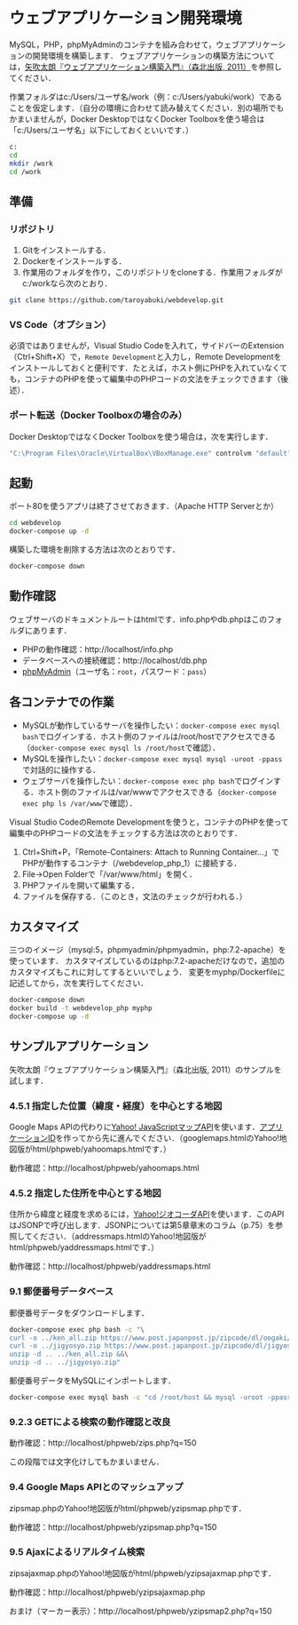 # ウェブアプリケーション開発環境

MySQL，PHP，phpMyAdminのコンテナを組み合わせて，ウェブアプリケーションの開発環境を構築します．
ウェブアプリケーションの構築方法については，[矢吹太朗『ウェブアプリケーション構築入門』（森北出版, 2011）](https://github.com/taroyabuki/webbook2)を参照してください．

作業フォルダはc:/Users/ユーザ名/work（例：c:/Users/yabuki/work）であることを仮定します．（自分の環境に合わせて読み替えてください．別の場所でもかまいませんが，Docker DesktopではなくDocker Toolboxを使う場合は「c:/Users/ユーザ名」以下にしておくといいです．）

```bash
c:
cd
mkdir /work
cd /work
```

## 準備

### リポジトリ

1. Gitをインストールする．
1. Dockerをインストールする．
1. 作業用のフォルダを作り，このリポジトリをcloneする．作業用フォルダがc:/workなら次のとおり．

```bash
git clone https://github.com/taroyabuki/webdevelop.git
```

### VS Code（オプション）

必須ではありませんが，Visual Studio Codeを入れて，サイドバーのExtension（Ctrl+Shift+X）で，`Remote Development`と入力し，Remote Developmentをインストールしておくと便利です．たとえば，ホスト側にPHPを入れていなくても，コンテナのPHPを使って編集中のPHPコードの文法をチェックできます（後述）．

### ポート転送（Docker Toolboxの場合のみ）

Docker DesktopではなくDocker Toolboxを使う場合は，次を実行します．

```bash
"C:\Program Files\Oracle\VirtualBox\VBoxManage.exe" controlvm "default" natpf1 "http,tcp,127.0.0.1,80,,80"
```

## 起動

ポート80を使うアプリは終了させておきます．（Apache HTTP Serverとか）

```bash
cd webdevelop
docker-compose up -d
```

構築した環境を削除する方法は次のとおりです．

```bash
docker-compose down
```

## 動作確認

ウェブサーバのドキュメントルートはhtmlです．info.phpやdb.phpはこのフォルダにあります．

* PHPの動作確認：http://localhost/info.php
* データベースへの接続確認：http://localhost/db.php
* [phpMyAdmin](http://localhost:8080/)（ユーザ名：`root`，パスワード：`pass`）

## 各コンテナでの作業

* MySQLが動作しているサーバを操作したい：`docker-compose exec mysql bash`でログインする．ホスト側のファイルは/root/hostでアクセスできる（`docker-compose exec mysql ls /root/host`で確認）．
* MySQLを操作したい：`docker-compose exec mysql mysql -uroot -ppass`で対話的に操作する．
* ウェブサーバを操作したい：`docker-compose exec php bash`でログインする．ホスト側のファイルは/var/wwwでアクセスできる（`docker-compose exec php ls /var/www`で確認）．

Visual Studio CodeのRemote Developmentを使うと，コンテナのPHPを使って編集中のPHPコードの文法をチェックする方法は次のとおりです．

1. Ctrl+Shift+P，「Remote-Containers: Attach to Running Container...」でPHPが動作するコンテナ（/webdevelop_php_1）に接続する．
1. File→Open Folderで「/var/www/html」を開く．
1. PHPファイルを開いて編集する．
1. ファイルを保存する．（このとき，文法のチェックが行われる．）

## カスタマイズ

三つのイメージ（mysql:5，phpmyadmin/phpmyadmin，php:7.2-apache）を使っています．
カスタマイズしているのはphp:7.2-apacheだけなので，追加のカスタマイズもこれに対してするといいでしょう．
変更をmyphp/Dockerfileに記述してから，次を実行してください．

```bash
docker-compose down
docker build -t webdevelop_php myphp
docker-compose up -d
```

## サンプルアプリケーション

矢吹太朗『ウェブアプリケーション構築入門』（森北出版, 2011）のサンプルを試します．

### 4.5.1 指定した位置（緯度・経度）を中心とする地図

Google Maps APIの代わりに[Yahoo! JavaScriptマップAPI](https://developer.yahoo.co.jp/webapi/map/openlocalplatform/v1/js/)を使います．[アプリケーションID](https://e.developer.yahoo.co.jp/register)を作ってから先に進んでください．（googlemaps.htmlのYahoo!地図版がhtml/phpweb/yahoomaps.htmlです．）

動作確認：http://localhost/phpweb/yahoomaps.html

### 4.5.2 指定した住所を中心とする地図

住所から緯度と経度を求めるには，[Yahoo!ジオコーダAPI](https://developer.yahoo.co.jp/webapi/map/openlocalplatform/v1/geocoder.html)を使います．このAPIはJSONPで呼び出します．JSONPについては第5章章末のコラム（p.75）を参照してください．（addressmaps.htmlのYahoo!地図版がhtml/phpweb/yaddressmaps.htmlです．）

動作確認：http://localhost/phpweb/yaddressmaps.html

### 9.1 郵便番号データベース

郵便番号データをダウンロードします．

```bash
docker-compose exec php bash -c "\
curl -o ../ken_all.zip https://www.post.japanpost.jp/zipcode/dl/oogaki/zip/ken_all.zip &&\
curl -o ../jigyosyo.zip https://www.post.japanpost.jp/zipcode/dl/jigyosyo/zip/jigyosyo.zip &&\
unzip -d .. ../ken_all.zip &&\
unzip -d .. ../jigyosyo.zip"
```

郵便番号データをMySQLにインポートします．

```bash
docker-compose exec mysql bash -c "cd /root/host && mysql -uroot -ppass < zips.sql"
```

### 9.2.3 GETによる検索の動作確認と改良

動作確認：http://localhost/phpweb/zips.php?q=150

この段階では文字化けしてもかまいません．

### 9.4 Google Maps APIとのマッシュアップ

zipsmap.phpのYahoo!地図版がhtml/phpweb/yzipsmap.phpです．

動作確認：http://localhost/phpweb/yzipsmap.php?q=150

### 9.5 Ajaxによるリアルタイム検索

zipsajaxmap.phpのYahoo!地図版がhtml/phpweb/yzipsajaxmap.phpです．

動作確認：http://localhost/phpweb/yzipsajaxmap.php

おまけ（マーカー表示）：http://localhost/phpweb/yzipsmap2.php?q=150
